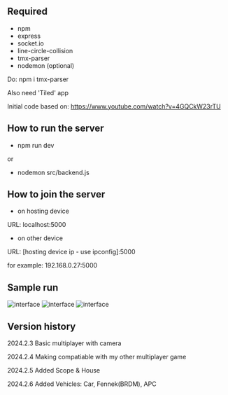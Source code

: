 ## Required
- npm
- express
- socket.io
- line-circle-collision
- tmx-parser
- nodemon (optional)

Do: npm i tmx-parser


Also need 'Tiled' app


Initial code based on: 
https://www.youtube.com/watch?v=4GQCkW23rTU


## How to run the server
- npm run dev


or 


- nodemon src/backend.js


## How to join the server
 - on hosting device


 URL: localhost:5000


 - on other device



 URL: [hosting device ip - use ipconfig]:5000


 for example: 192.168.0.27:5000

 ## Sample run
![interface](../main/run_images/intro.png)
![interface](../main/run_images/ingame.png)
![interface](../main/run_images/minimap_map1_no_frame.png)



 ## Version history
2024.2.3 Basic multiplayer with camera


2024.2.4 Making compatiable with my other multiplayer game


2024.2.5 Added Scope & House


2024.2.6 Added Vehicles: Car, Fennek(BRDM), APC
